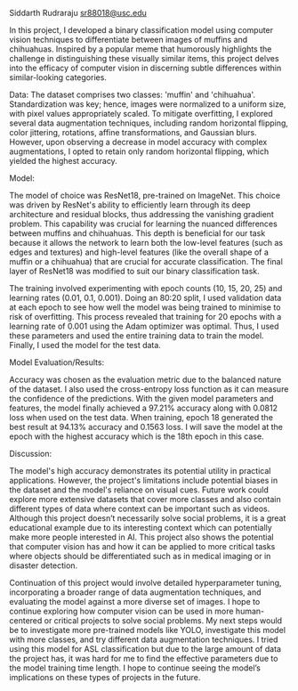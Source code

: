Siddarth Rudraraju
sr88018@usc.edu

In this project, I developed a binary classification model using computer vision techniques to differentiate between images of muffins and chihuahuas. Inspired by a popular meme that humorously highlights the challenge in distinguishing these visually similar items, this project delves into the efficacy of computer vision in discerning subtle differences within similar-looking categories.

Data: 
The dataset comprises two classes: 'muffin' and 'chihuahua'. Standardization was key; hence, images were normalized to a uniform size, with pixel values appropriately scaled. To mitigate overfitting, I explored several data augmentation techniques, including random horizontal flipping, color jittering, rotations, affine transformations, and Gaussian blurs. However, upon observing a decrease in model accuracy with complex augmentations, I opted to retain only random horizontal flipping, which yielded the highest accuracy.

Model: 

The model of choice was ResNet18, pre-trained on ImageNet. This choice was driven by ResNet's ability to efficiently learn through its deep architecture and residual blocks, thus addressing the vanishing gradient problem. This capability was crucial for learning the nuanced differences between muffins and chihuahuas. This depth is beneficial for our task because it allows the network to learn both the low-level features (such as edges and textures) and high-level features (like the overall shape of a muffin or a chihuahua) that are crucial for accurate classification. The final layer of ResNet18 was modified to suit our binary classification task. 

The training involved experimenting with epoch counts (10, 15, 20, 25) and learning rates (0.01, 0.1, 0.001). Doing an 80:20 split, I used validation data at each epoch to see how well the model was being trained to minimise to risk of overfitting. This process revealed that training for 20 epochs with a learning rate of 0.001 using the Adam optimizer was optimal. Thus, I used these parameters and used the entire training data to train the model. Finally, I used the model for the test data. 

Model Evaluation/Results:

Accuracy was chosen as the evaluation metric due to the balanced nature of the dataset. I also used the cross-entropy loss function as it can measure the confidence of the predictions. With the given model parameters and features, the model finally achieved a 97.21% accuracy along with 0.0812 loss when used on the test data. When training, epoch 18 generated the best result at 94.13% accuracy and 0.1563 loss. I will save the model at the epoch with the highest accuracy which is the 18th epoch in this case. 

Discussion:
 
The model's high accuracy demonstrates its potential utility in practical applications. However, the project's limitations include potential biases in the dataset and the model's reliance on visual cues. Future work could explore more extensive datasets that cover more classes and also contain different types of data where context can be important such as videos. Although this project doesn’t necessarily solve social problems, it is a great educational example due to its interesting context which can potentially make more people interested in AI. This project also shows the potential that computer vision has and how it can be applied to more critical tasks where objects should be differentiated such as in medical imaging or in disaster detection. 

Continuation of this project would involve detailed hyperparameter tuning, incorporating a broader range of data augmentation techniques, and evaluating the model against a more diverse set of images. I hope to continue exploring how computer vision can be used in more human-centered or critical projects to solve social problems. My next steps would be to investigate more pre-trained models like YOLO, investigate this model with more classes, and try different data augmentation techniques. I tried using this model for ASL classification but due to the large amount of data the project has, it was hard for me to find the effective parameters due to the model training time length. I hope to continue seeing the model’s implications on these types of projects in the future. 
